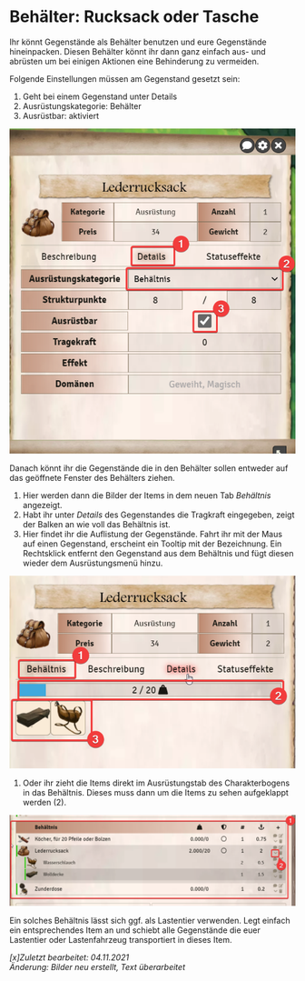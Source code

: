 # Behälter: Rucksack oder Tasche

Ihr könnt Gegenstände als Behälter benutzen und eure Gegenstände hineinpacken. Diesen Behälter könnt ihr dann ganz einfach aus- und abrüsten um bei einigen Aktionen eine Behinderung zu vermeiden.  
  
Folgende Einstellungen müssen am Gegenstand gesetzt sein:
1. Geht bei einem Gegenstand unter Details
2. Ausrüstungskategorie: Behälter
3. Ausrüstbar: aktiviert
  
  ![Einstellungen Behältnis](de/images/de-behaelter-rucksack-oder-tasche_0.png)
  
Danach könnt ihr die Gegenstände die in den Behälter sollen entweder auf das geöffnete Fenster des Behälters ziehen.

1. Hier werden dann die Bilder der Items in dem neuen Tab *Behältnis* angezeigt.
2. Habt ihr unter *Details* des Gegenstandes die Tragkraft eingegeben, zeigt der Balken an wie voll das Behältnis ist.
3. Hier findet ihr die Auflistung der Gegenstände. Fahrt ihr mit der Maus auf einen Gegenstand, erscheint ein Tooltip mit der Bezeichnung. Ein Rechtsklick entfernt den Gegenstand aus dem Behältnis und fügt diesen wieder dem Ausrüstungsmenü hinzu.
  
  ![Items im Behältnis Bogen](de/images/de-behaelter-rucksack-oder-tasche_1.png)
  
1. Oder ihr zieht die Items direkt im Ausrüstungstab des Charakterbogens in das Behältnis. Dieses muss dann um die Items zu sehen aufgeklappt werden (2).
  
  ![Items im Ausrüstungstab im Behältnis](de/images/de-behaelter-rucksack-oder-tasche_2.png)
  
Ein solches Behältnis lässt sich ggf. als Lastentier verwenden. Legt einfach ein entsprechendes Item an und schiebt alle Gegenstände die euer Lastentier oder Lastenfahrzeug transportiert in dieses Item.

*[x]Zuletzt bearbeitet: 04.11.2021*    
*Änderung: Bilder neu erstellt, Text überarbeitet*  
